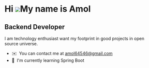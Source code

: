 Hi ![](https://user-images.githubusercontent.com/18350557/176309783-0785949b-9127-417c-8b55-ab5a4333674e.gif)My name is Amol
============================================================================================================================

Backend Developer
---------------

I am technology enthusiast want my footprint in good projects in open source universe.

*   ✉️  You can contact me at [amol64546@gmail.com](mailto:amol64546@gmail.com)
*   🧠  I'm currently learning Spring Boot
